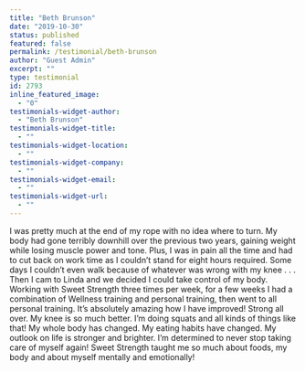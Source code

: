 ```yaml
---
title: "Beth Brunson"
date: "2019-10-30"
status: published
featured: false
permalink: /testimonial/beth-brunson
author: "Guest Admin"
excerpt: ""
type: testimonial
id: 2793
inline_featured_image:
  - "0"
testimonials-widget-author:
  - "Beth Brunson"
testimonials-widget-title:
  - ""
testimonials-widget-location:
  - ""
testimonials-widget-company:
  - ""
testimonials-widget-email:
  - ""
testimonials-widget-url:
  - ""
---
```


I was pretty much at the end of my rope with no idea where to turn. My body had gone terribly downhill over the previous two years, gaining weight while losing muscle power and tone. Plus, I was in pain all the time and had to cut back on work time as I couldn’t stand for eight hours required. Some days I couldn’t even walk because of whatever was wrong with my knee . . . Then I cam to Linda and we decided I could take control of my body. Working with Sweet Strength three times per week, for a few weeks I had a combination of Wellness training and personal training, then went to all personal training. It’s absolutely amazing how I have improved! Strong all over. My knee is so much better. I’m doing squats and all kinds of things like that! My whole body has changed. My eating habits have changed. My outlook on life is stronger and brighter. I’m determined to never stop taking care of myself again! Sweet Strength taught me so much about foods, my body and about myself mentally and emotionally!
